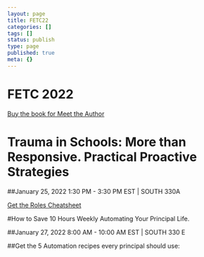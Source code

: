 ```yaml
---
layout: page
title: FETC22
categories: []
tags: []
status: publish
type: page
published: true
meta: {}
---
```


# FETC 2022

























[Buy the book for Meet the Author](https://jethrojones.gumroad.com/l/schoolx)

# Trauma in Schools: More than Responsive. Practical Proactive Strategies


##January 25, 2022    1:30 PM - 3:30 PM EST | SOUTH 330A





[Get the Roles Cheatsheet](https://transformative-principal.ck.page/f2309c6085)

#How to Save 10 Hours Weekly Automating Your Principal Life.


##January 27, 2022    8:00 AM - 10:00 AM EST | SOUTH 330 E





##Get the 5 Automation recipes every principal should use:
